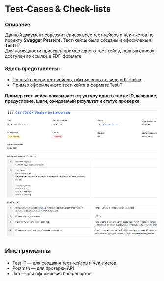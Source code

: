 # Test-Cases & Check-lists

### Описание  

Данный документ содержит список всех тест-кейсов и чек-листов по проекту **Swagger Petstore**. Тест-кейсы были созданы и оформлены в **Test IT**.   
Для наглядности приведён пример одного тест-кейса, полный список доступен по ссылке в PDF-формате.


### Здесь представлены:  
- [Полный список тест-кейсов, оформленных в виде pdf-файла.](/test_docs/tc-all.pdf)
- Пример оформленного тест-кейса в формате TestIT


#### Пример тест-кейса показывает структуру одного теста: ID, название, предусловие, шаги, ожидаемый результат и статус проверки:

![TC](/test_docs/example.png)

## Инструменты

- Test IT — для создания тест-кейсов и чек-листов  
- Postman — для проверки API  
- Jira — для оформления баг-репортов
